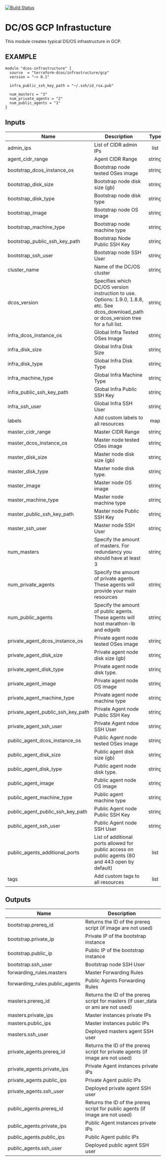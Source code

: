[![Build Status](https://jenkins-terraform.mesosphere.com/service/dcos-terraform-jenkins/job/dcos-terraform/job/terraform-gcp-infrastructure/job/master/badge/icon)](https://jenkins-terraform.mesosphere.com/service/dcos-terraform-jenkins/job/dcos-terraform/job/terraform-gcp-infrastructure/job/master/)

# DC/OS GCP Infrastucture

This module creates typical DS/OS infrastructure in GCP.

## EXAMPLE

```hcl
module "dcos-infrastructure" {
  source  = "terraform-dcos/infrastructure/gcp"
  version = "~> 0.1"

  infra_public_ssh_key_path = "~/.ssh/id_rsa.pub"

  num_masters = "3"
  num_private_agents = "2"
  num_public_agents = "1"
}
```


## Inputs

| Name | Description | Type | Default | Required |
|------|-------------|:----:|:-----:|:-----:|
| admin_ips | List of CIDR admin IPs | list | - | yes |
| agent_cidr_range | Agent CIDR Range | string | `10.65.0.0/16` | no |
| bootstrap_dcos_instance_os | Bootstrap node tested OSes image | string | `` | no |
| bootstrap_disk_size | Bootstrap node disk size (gb) | string | `` | no |
| bootstrap_disk_type | Bootstrap node disk type | string | `` | no |
| bootstrap_image | Bootstrap node OS image | string | `` | no |
| bootstrap_machine_type | Bootstrap node machine type | string | `` | no |
| bootstrap_public_ssh_key_path | Bootstrap Node Public SSH Key | string | `` | no |
| bootstrap_ssh_user | Bootstrap node SSH User | string | `` | no |
| cluster_name | Name of the DC/OS cluster | string | - | yes |
| dcos_version | Specifies which DC/OS version instruction to use. Options: 1.9.0, 1.8.8, etc. See dcos_download_path or dcos_version tree for a full list. | string | `1.11.4` | no |
| infra_dcos_instance_os | Global Infra Tested OSes Image | string | `coreos_1576.5.0` | no |
| infra_disk_size | Global Infra Disk Size | string | `128` | no |
| infra_disk_type | Global Infra Disk Type | string | `pd-ssd` | no |
| infra_machine_type | Global Infra Machine Type | string | `n1-standard-8` | no |
| infra_public_ssh_key_path | Global Infra Public SSH Key | string | - | yes |
| infra_ssh_user | Global Infra SSH User | string | `` | no |
| labels | Add custom labels to all resources | map | `<map>` | no |
| master_cidr_range | Master CIDR Range | string | `10.64.0.0/16` | no |
| master_dcos_instance_os | Master node tested OSes image | string | `` | no |
| master_disk_size | Master node disk size (gb) | string | `` | no |
| master_disk_type | Master node disk type. | string | `` | no |
| master_image | Master node OS image | string | `` | no |
| master_machine_type | Master node machine type | string | `` | no |
| master_public_ssh_key_path | Master node Public SSH Key | string | `` | no |
| master_ssh_user | Master node SSH User | string | `` | no |
| num_masters | Specify the amount of masters. For redundancy you should have at least 3 | string | `3` | no |
| num_private_agents | Specify the amount of private agents. These agents will provide your main resources | string | `1` | no |
| num_public_agents | Specify the amount of public agents. These agents will host marathon-lb and edgelb | string | `1` | no |
| private_agent_dcos_instance_os | Private agent node tested OSes image | string | `` | no |
| private_agent_disk_size | Private agent node disk size (gb) | string | `` | no |
| private_agent_disk_type | Private agent node disk type. | string | `` | no |
| private_agent_image | Private agent node OS image | string | `` | no |
| private_agent_machine_type | Private agent node machine type | string | `` | no |
| private_agent_public_ssh_key_path | Private Agent node Public SSH Key | string | `` | no |
| private_agent_ssh_user | Private Agent ndoe SSH User | string | `` | no |
| public_agent_dcos_instance_os | Public Agent node tested OSes image | string | `` | no |
| public_agent_disk_size | Public agent disk size (gb) | string | `` | no |
| public_agent_disk_type | Public agent node disk type. | string | `` | no |
| public_agent_image | Public agent node OS image | string | `` | no |
| public_agent_machine_type | Public agent machine type | string | `` | no |
| public_agent_public_ssh_key_path | Public Agent node Public SSH Key | string | `` | no |
| public_agent_ssh_user | Public Agent node SSH User | string | `` | no |
| public_agents_additional_ports | List of additional ports allowed for public access on public agents (80 and 443 open by default) | list | `<list>` | no |
| tags | Add custom tags to all resources | list | `<list>` | no |

## Outputs

| Name | Description |
|------|-------------|
| bootstrap.prereq_id | Returns the ID of the prereq script (if image are not used) |
| bootstrap.private_ip | Private IP of the bootstrap instance |
| bootstrap.public_ip | Public IP of the bootstrap instance |
| bootstrap.ssh_user | Bootstrap node SSH User |
| forwarding_rules.masters | Master Forwarding Rules |
| forwarding_rules.public_agents | Public Agents Forwarding Rules |
| masters.prereq_id | Returns the ID of the prereq script for masters (if user_data or ami are not used) |
| masters.private_ips | Master instances private IPs |
| masters.public_ips | Master instances public IPs |
| masters.ssh_user | Deployed masters agent SSH user |
| private_agents.prereq_id | Returns the ID of the prereq script for private agents (if image are not used) |
| private_agents.private_ips | Private Agent instances private IPs |
| private_agents.public_ips | Private Agent public IPs |
| private_agents.ssh_user | Deployed private agent SSH user |
| public_agents.prereq_id | Returns the ID of the prereq script for public agents (if image are not used) |
| public_agents.private_ips | Public Agent instances private IPs |
| public_agents.public_ips | Public Agent public IPs |
| public_agents.ssh_user | Deployed public agent SSH user |

